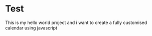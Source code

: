 # Test
This is my hello world project and i want to create a fully customised calendar using javascript
